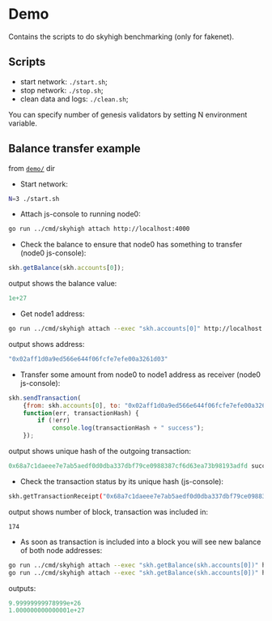 # Demo

Contains the scripts to do skyhigh benchmarking (only for fakenet).

## Scripts

  - start network: `./start.sh`;
  - stop network: `./stop.sh`;
  - clean data and logs: `./clean.sh`;

You can specify number of genesis validators by setting N environment variable.

## Balance transfer example

from [`demo/`](./demo/) dir

* Start network:
```sh
N=3 ./start.sh
```

* Attach js-console to running node0:
```sh
go run ../cmd/skyhigh attach http://localhost:4000
```

* Check the balance to ensure that node0 has something to transfer (node0 js-console):
```js
skh.getBalance(skh.accounts[0]);
```
 
 output shows the balance value:
```js
1e+27
```

* Get node1 address:
```sh
go run ../cmd/skyhigh attach --exec "skh.accounts[0]" http://localhost:4001
```
 output shows address:
```js
"0x02aff1d0a9ed566e644f06fcfe7efe00a3261d03"
```

* Transfer some amount from node0 to node1 address as receiver (node0 js-console):
```js
skh.sendTransaction(
	{from: skh.accounts[0], to: "0x02aff1d0a9ed566e644f06fcfe7efe00a3261d03", value:  "1000000000"},
	function(err, transactionHash) {
        if (!err)
            console.log(transactionHash + " success");
    });
```
 output shows unique hash of the outgoing transaction:
```js
0x68a7c1daeee7e7ab5aedf0d0dba337dbf79ce0988387cf6d63ea73b98193adfd success
```

* Check the transaction status by its unique hash (js-console):
```sh
skh.getTransactionReceipt("0x68a7c1daeee7e7ab5aedf0d0dba337dbf79ce0988387cf6d63ea73b98193adfd").blockNumber
```
 output shows number of block, transaction was included in:
```
174
```

* As soon as transaction is included into a block you will see new balance of both node addresses:
```sh
go run ../cmd/skyhigh attach --exec "skh.getBalance(skh.accounts[0])" http://localhost:4000
go run ../cmd/skyhigh attach --exec "skh.getBalance(skh.accounts[0])" http://localhost:4001
```
 outputs:
```js
9.99999999978999e+26
1.000000000000001e+27
```
